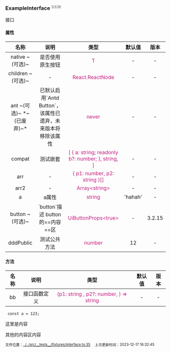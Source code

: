 <h3 id='exampleinterface' style='position:relative'>ExampleInterface<span style='
    position:absolute;
    font-size:0.6em;
    color:#888;
    top:0;
    margin-left:0.2em;
    background-color:#eee;
    padding:0.05em 0.3em;
    border-radius:0.3em;'>3.5.19</span></h3>

<div>
接口
</div>

<h4 id='exampleinterface__props'>属性</h4>

<table data-id='ZS14LWEtbS1wLWwtZS1pLW4tdC1lLXItZi1hLWMtZS08aDQgaWQ9J2V4YW1wbGVpbnRlcmZhY2VfX3Byb3BzJz7lsZ7mgKc8L2g0PgotdGFibGU='>
<style>
    table[data-id='ZS14LWEtbS1wLWwtZS1pLW4tdC1lLXItZi1hLWMtZS08aDQgaWQ9J2V4YW1wbGVpbnRlcmZhY2VfX3Byb3BzJz7lsZ7mgKc8L2g0PgotdGFibGU='] p { margin:0;}
    table[data-id='ZS14LWEtbS1wLWwtZS1pLW4tdC1lLXItZi1hLWMtZS08aDQgaWQ9J2V4YW1wbGVpbnRlcmZhY2VfX3Byb3BzJz7lsZ7mgKc8L2g0PgotdGFibGU='] [data-field='type'],
    table[data-id='ZS14LWEtbS1wLWwtZS1pLW4tdC1lLXItZi1hLWMtZS08aDQgaWQ9J2V4YW1wbGVpbnRlcmZhY2VfX3Byb3BzJz7lsZ7mgKc8L2g0PgotdGFibGU='] [data-field='referenceType']{color:#c41d7f}
    </style>
<thead>
<tr>
<th style='text-align:center'>名称</th>
<th style='text-align:center'>说明</th>
<th style='text-align:center'>类型</th>
<th style='text-align:center'>默认值</th>
<th style='text-align:center'>版本</th>
</tr>
</thead>
<tbody>
<tr>
<td data-field='name' style='text-align:center'>native ~(可选)~ </td>
<td data-field='description' style='text-align:center'>  是否使用原生按钮</td>
<td data-field='referenceType' style='text-align:center'>T</td>
<td data-field='defaultValue' style='text-align:center'>-</td>
<td data-field='version' style='text-align:center'>-</td>
</tr>
<tr>
<td data-field='name' style='text-align:center'>children ~(可选)~ </td>
<td data-field='description' style='text-align:center'>-</td>
<td data-field='referenceType' style='text-align:center'>React.ReactNode</td>
<td data-field='defaultValue' style='text-align:center'>-</td>
<td data-field='version' style='text-align:center'>-</td>
</tr>
<tr>
<td data-field='name' style='text-align:center'>ant ~(可选)~ *~(已废弃)~*</td>
<td data-field='description' style='text-align:center'>  已默认启用`Antd Button`，该属性已遗弃，未来版本将移除该属性</td>
<td data-field='referenceType' style='text-align:center'>never</td>
<td data-field='defaultValue' style='text-align:center'>-</td>
<td data-field='version' style='text-align:center'>-</td>
</tr>
<tr>
<td data-field='name' style='text-align:center'>compat </td>
<td data-field='description' style='text-align:center'>  测试嵌套</td>
<td data-field='referenceType' style='text-align:center'>[       {         a: string;         readonly b?: number;       },       string,     ]</td>
<td data-field='defaultValue' style='text-align:center'>-</td>
<td data-field='version' style='text-align:center'>-</td>
</tr>
<tr>
<td data-field='name' style='text-align:center'>arr </td>
<td data-field='description' style='text-align:center'>-</td>
<td data-field='referenceType' style='text-align:center'>{ p1: number, p2: string }[]</td>
<td data-field='defaultValue' style='text-align:center'>-</td>
<td data-field='version' style='text-align:center'>-</td>
</tr>
<tr>
<td data-field='name' style='text-align:center'>arr2 </td>
<td data-field='description' style='text-align:center'>-</td>
<td data-field='referenceType' style='text-align:center'>Array&lt;string&gt;</td>
<td data-field='defaultValue' style='text-align:center'>-</td>
<td data-field='version' style='text-align:center'>-</td>
</tr>
<tr>
<td data-field='name' style='text-align:center'>a </td>
<td data-field='description' style='text-align:center'>  a属性</td>
<td data-field='referenceType' style='text-align:center'>string</td>
<td data-field='defaultValue' style='text-align:center'>'hahah'</td>
<td data-field='version' style='text-align:center'>-</td>
</tr>
<tr>
<td data-field='name' style='text-align:center'>button ~(可选)~ </td>
<td data-field='description' style='text-align:center'>   `button`描述  button的==内容==区 </td>
<td data-field='referenceType' style='text-align:center'>UiButtonProps&lt;true&gt;</td>
<td data-field='defaultValue' style='text-align:center'>-</td>
<td data-field='version' style='text-align:center'>3.2.15</td>
</tr>
<tr>
<td data-field='name' style='text-align:center'>dddPublic </td>
<td data-field='description' style='text-align:center'>  测试公共方法</td>
<td data-field='referenceType' style='text-align:center'>number</td>
<td data-field='defaultValue' style='text-align:center'>12</td>
<td data-field='version' style='text-align:center'>-</td>
</tr>
</tbody>
</table>

<h4 id='exampleinterface__methods'>方法</h4>

<table data-id='ZS14LWEtbS1wLWwtZS1pLW4tdC1lLXItZi1hLWMtZS08aDQgaWQ9J2V4YW1wbGVpbnRlcmZhY2VfX21ldGhvZHMnPuaWueazlTwvaDQ+Ci10YWJsZQ=='>
<style>
    table[data-id='ZS14LWEtbS1wLWwtZS1pLW4tdC1lLXItZi1hLWMtZS08aDQgaWQ9J2V4YW1wbGVpbnRlcmZhY2VfX21ldGhvZHMnPuaWueazlTwvaDQ+Ci10YWJsZQ=='] p { margin:0;}
    table[data-id='ZS14LWEtbS1wLWwtZS1pLW4tdC1lLXItZi1hLWMtZS08aDQgaWQ9J2V4YW1wbGVpbnRlcmZhY2VfX21ldGhvZHMnPuaWueazlTwvaDQ+Ci10YWJsZQ=='] [data-field='type'],
    table[data-id='ZS14LWEtbS1wLWwtZS1pLW4tdC1lLXItZi1hLWMtZS08aDQgaWQ9J2V4YW1wbGVpbnRlcmZhY2VfX21ldGhvZHMnPuaWueazlTwvaDQ+Ci10YWJsZQ=='] [data-field='referenceType']{color:#c41d7f}
    </style>
<thead>
<tr>
<th style='text-align:center'>名称</th>
<th style='text-align:center'>说明</th>
<th style='text-align:center'>类型</th>
<th style='text-align:center'>默认值</th>
<th style='text-align:center'>版本</th>
</tr>
</thead>
<tbody>
<tr>
<td data-field='name' style='text-align:center'>bb </td>
<td data-field='description' style='text-align:center'>  接口函数定义</td>
<td data-field='referenceType' style='text-align:center'>(p1: string ,      p2?: number,   ) =&gt; string</td>
<td data-field='defaultValue' style='text-align:center'>-</td>
<td data-field='version' style='text-align:center'>-</td>
</tr>
</tbody>
</table>


```tsx
 const a = 123;
```
<div>这里是内容

其他的内容区内容</div>
<div style='font-size:0.8em;margin-top:10px;display:flex;justify-content:flex-start;align-items:center;'>
  文件位置：<span onclick="navigator.clipboard.writeText('../../src/__tests__/fixtures/interface.ts:35')" style='display:flex;align-items:center;cursor:pointer;text-decoration: underline;'>../../src/__tests__/fixtures/interface.ts:35</span>&ensp;&ensp;
  上次更新时间：<span>2023-12-17 16:32:45</span>
  </div>
